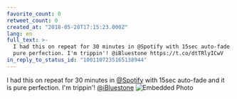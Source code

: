 ```yaml
---
favorite_count: 0
retweet_count: 0
created_at: "2018-05-28T17:15:23.000Z"
lang: en
full_text: >-
  I had this on repeat for 30 minutes in @Spotify with 15sec auto-fade and it is
  pure perfection. I'm trippin'! @iBluestone https://t.co/dtTRlyICwV
in_reply_to_status_id: "1001107235165138944"
---
```


I had this on repeat for 30 minutes in [@Spotify](https://twitter.com/Spotify)
with 15sec auto-fade and it is pure perfection. I'm trippin'!
[@iBluestone](https://twitter.com/iBluestone)
![Embedded Photo](https://twitter-media-coderbyheart.s3.eu-north-1.amazonaws.com/1001149952989548544-DeTMkaPXUAAV2nJ.jpg)
